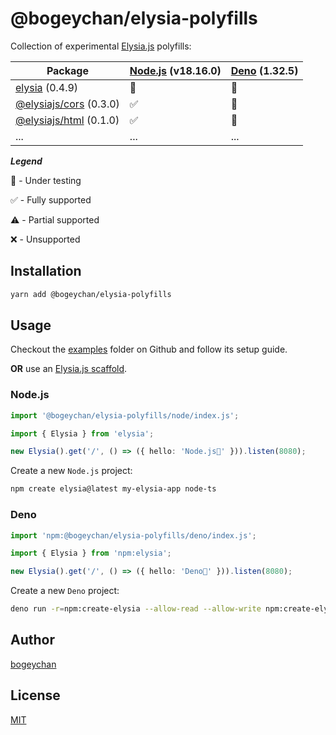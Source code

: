 # @bogeychan/elysia-polyfills

Collection of experimental [Elysia.js](https://elysiajs.com) polyfills:

| Package                                            | [Node.js](https://nodejs.org) (v18.16.0) | [Deno](https://deno.land) (1.32.5) |
| -------------------------------------------------- | ---------------------------------------- | ---------------------------------- |
| [elysia](https://npmjs.com/package/elysia) (0.4.9) | 🔬                                       | 🔬                                 |
| [@elysiajs/cors](https://www.npmjs.com/package/@elysiajs/cors) (0.3.0)                                                | ✅                                      | 🔬                                |
| [@elysiajs/html](https://www.npmjs.com/package/@elysiajs/html) (0.1.0)                                               | ✅                                      | 🔬                                |
| ...                                                | ...                                      | ...                                |

**_Legend_**

🔬 - Under testing

✅ - Fully supported

⚠️ - Partial supported

❌ - Unsupported

## Installation

```bash
yarn add @bogeychan/elysia-polyfills
```

## Usage

Checkout the [examples](./examples) folder on Github and follow its setup guide.

__**OR**__ use an [Elysia.js scaffold](https://www.npmjs.com/package/create-elysia).

### Node.js

```ts
import '@bogeychan/elysia-polyfills/node/index.js';

import { Elysia } from 'elysia';

new Elysia().get('/', () => ({ hello: 'Node.js👋' })).listen(8080);
```

Create a new `Node.js` project:
```bash
npm create elysia@latest my-elysia-app node-ts
```

### Deno

```ts
import 'npm:@bogeychan/elysia-polyfills/deno/index.js';

import { Elysia } from 'npm:elysia';

new Elysia().get('/', () => ({ hello: 'Deno👋' })).listen(8080);
```

Create a new `Deno` project:
```bash
deno run -r=npm:create-elysia --allow-read --allow-write npm:create-elysia my-elysia-app deno
```

## Author

[bogeychan](https://github.com/bogeychan)

## License

[MIT](LICENSE)
